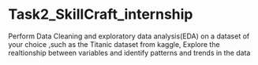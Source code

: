 # Task2_SkillCraft_internship
Perform Data Cleaning and exploratory data analysis(EDA) on a dataset of your choice ,such as the Titanic dataset from kaggle, Explore the realtionship between variables and identify patterns and trends in the data
